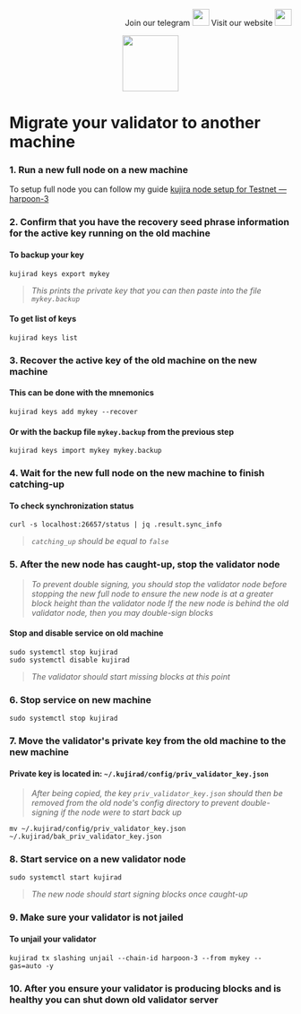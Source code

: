<p style="font-size:14px" align="right">
Join our telegram <a href="https://t.me/kjnotes" target="_blank"><img src="https://user-images.githubusercontent.com/50621007/168689534-796f181e-3e4c-43a5-8183-9888fc92cfa7.png" width="30"/></a>
Visit our website <a href="https://kjnodes.com/" target="_blank"><img src="https://user-images.githubusercontent.com/50621007/168689709-7e537ca6-b6b8-4adc-9bd0-186ea4ea4aed.png" width="30"/></a>
</p>

<p align="center">
  <img height="100" height="auto" src="https://user-images.githubusercontent.com/50621007/172356220-b8326ceb-9950-4226-b66e-da69099aaf6e.png">
</p>

# Migrate your validator to another machine

### 1. Run a new full node on a new machine
To setup full node you can follow my guide [kujira node setup for Testnet — harpoon-3](https://github.com/kj89/testnet_manuals/blob/main/kujira/harpoon-3/README.md)

### 2. Confirm that you have the recovery seed phrase information for the active key running on the old machine

#### To backup your key
```
kujirad keys export mykey
```
> _This prints the private key that you can then paste into the file `mykey.backup`_

#### To get list of keys
```
kujirad keys list
```

### 3. Recover the active key of the old machine on the new machine

#### This can be done with the mnemonics
```
kujirad keys add mykey --recover
```

#### Or with the backup file `mykey.backup` from the previous step
```
kujirad keys import mykey mykey.backup
```

### 4. Wait for the new full node on the new machine to finish catching-up

#### To check synchronization status
```
curl -s localhost:26657/status | jq .result.sync_info
```
> _`catching_up` should be equal to `false`_

### 5. After the new node has caught-up, stop the validator node

> _To prevent double signing, you should stop the validator node before stopping the new full node to ensure the new node is at a greater block height than the validator node_
> _If the new node is behind the old validator node, then you may double-sign blocks_

#### Stop and disable service on old machine
```
sudo systemctl stop kujirad
sudo systemctl disable kujirad
```
> _The validator should start missing blocks at this point_

### 6. Stop service on new machine
```
sudo systemctl stop kujirad
```

### 7. Move the validator's private key from the old machine to the new machine
#### Private key is located in: `~/.kujirad/config/priv_validator_key.json`

> _After being copied, the key `priv_validator_key.json` should then be removed from the old node's config directory to prevent double-signing if the node were to start back up_
```
mv ~/.kujirad/config/priv_validator_key.json ~/.kujirad/bak_priv_validator_key.json
```

### 8. Start service on a new validator node
```
sudo systemctl start kujirad
```
> _The new node should start signing blocks once caught-up_

### 9. Make sure your validator is not jailed
#### To unjail your validator
```
kujirad tx slashing unjail --chain-id harpoon-3 --from mykey --gas=auto -y
```

### 10. After you ensure your validator is producing blocks and is healthy you can shut down old validator server
